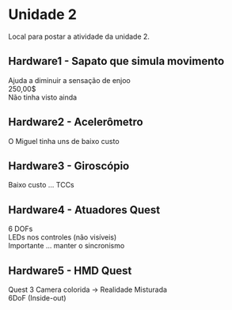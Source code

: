 # Unidade 2

Local para postar a atividade da unidade 2.  

## Hardware1 - Sapato que simula movimento

Ajuda a diminuir a sensação de enjoo  
250,00$  
Não tinha visto ainda  

## Hardware2 - Acelerômetro

O Miguel tinha uns de baixo custo  

## Hardware3 - Giroscópio

Baixo custo ... TCCs  

## Hardware4 - Atuadores Quest

6 DOFs  
LEDs nos controles (não visíveis)  
Importante ... manter o sincronismo  

## Hardware5 - HMD Quest  

Quest 3 Camera colorida -> Realidade Misturada  
6DoF (Inside-out)  
